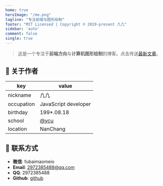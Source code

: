 ```yaml
---
home: true
heroImage: "/me.png"
tagline: "专注前端与图形绘制"
footer: "MIT Licensed | Copyright © 2019-present 凢凢"
sidebar: 'auto'
comment: false
single: true
---
```


<div align="center" class="show-in-github">
  <img src="https://fubaimaomei.com/me.png">
  <br/><br/>
</div>

<div align="center" class="show-in-github">
  <a href="https://fubaimaomei.com/"> <img src="https://img.shields.io/badge/online-阅读-success.svg?style=popout-square"></a>
 <br/><br/>
</div>

> 这是一个专注于**前端方向**与**计算机图形绘制**的博客。点击传送[最新文章](https://fubaimaomei.com/guide/)。

## 🐩 关于作者

| key      | value                                                     |
| -------- | --------------------------------------------------------- |
| nickname | 凢凢                                                      |
| occupation | JavaScript developer |
| birthday | 199*.08.18                                                |
| school   | [@ycu](http://www.jxycu.edu.cn/)                           |
| location | NanChang |

## 🐶 联系方式

- **微信**: fubaimaomeio
- **Email**: 2972385488@qq.com
- **QQ**: 2972385488
- **Github**: [github](https://github.com/fubaimaomei)

<style scoped>
main ul {
  line-height: 2.5;
}

.show-in-github {
  display: none;
}
</style>